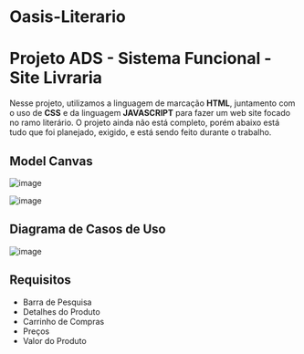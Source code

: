 # Oasis-Literario
# Projeto ADS - Sistema Funcional - Site Livraria
Nesse projeto, utilizamos a linguagem de marcação **HTML**, juntamento com o uso de **CSS** e da linguagem **JAVASCRIPT** para fazer um web site focado no ramo literário. 
O projeto ainda não está completo, porém abaixo está tudo que foi planejado, exigido, e está sendo feito durante o trabalho.


## Model Canvas
![image](https://github.com/user-attachments/assets/e7870084-f9c7-4cfc-b04d-be5b3340986c)

![image](https://github.com/user-attachments/assets/1ff9679b-f630-4ed5-aa71-218f7292fd74)

## Diagrama de Casos de Uso
![image](https://github.com/user-attachments/assets/8a9d6bbd-2f5f-45ff-b511-cd5217f591e9)

## Requisitos
- Barra de Pesquisa
- Detalhes do Produto
- Carrinho de Compras
- Preços
- Valor do Produto
  
 
 

